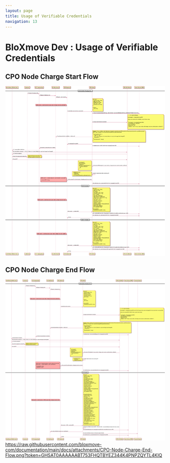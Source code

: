 ```yaml
---
layout: page
title: Usage of Verifiable Credentials
navigation: 13
---
```


# BloXmove Dev : Usage of Verifiable Credentials

## CPO Node Charge Start Flow

<a href="https://github.com/bloxmove-com/documentation/blob/main/docs/attachments/CPO-Node-Charge-Start-Flow.png" target="_blank">![This is an image](attachments/CPO-Node-Charge-Start-Flow.png)</a>

## CPO Node Charge End Flow

<a href="https://github.com/bloxmove-com/documentation/blob/main/docs/attachments/CPO-Node-Charge-End-Flow.png" target="_blank">![This is an image](attachments/CPO-Node-Charge-End-Flow.png)</a>
https://raw.githubusercontent.com/bloxmove-com/documentation/main/docs/attachments/CPO-Node-Charge-End-Flow.png?token=GHSAT0AAAAAABT753FHQTBYEZ344K4PNPZQYTL4KIQ
